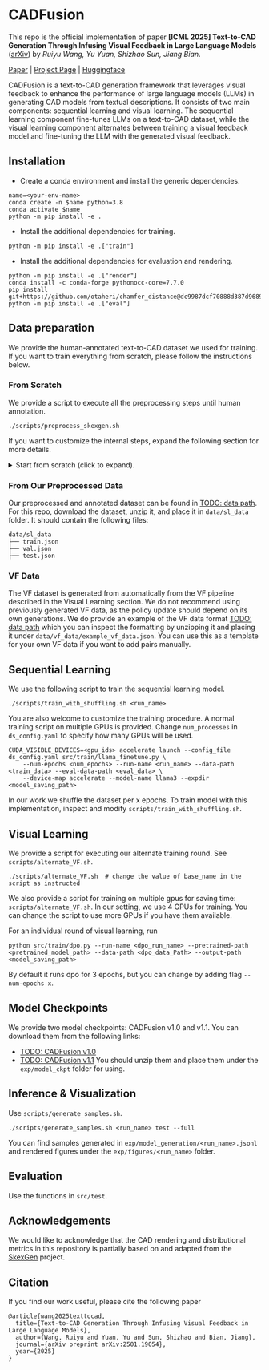 # CADFusion


This repo is the official implementation of paper **[ICML 2025] Text-to-CAD Generation Through Infusing Visual Feedback in Large Language Models** ([arXiv](https://arxiv.org/abs/2501.19054)) by *Ruiyu Wang, Yu Yuan, Shizhao Sun, Jiang Bian*.

[Paper](https://arxiv.org/abs/2501.19054) | [Project Page](https://cadfusion-text2cad.github.io/) | [Huggingface](https://huggingface.co/papers/2501.19054)

CADFusion is a text-to-CAD generation framework that leverages visual feedback to enhance the performance of large language models (LLMs) in generating CAD models from textual descriptions. It consists of two main components: sequential learning and visual learning. The sequential learning component fine-tunes LLMs on a text-to-CAD dataset, while the visual learning component alternates between training a visual feedback model and fine-tuning the LLM with the generated visual feedback.

## Installation

- Create a conda environment and install the generic dependencies.

```
name=<your-env-name>
conda create -n $name python=3.8
conda activate $name
python -m pip install -e .
```

- Install the additional dependencies for training.

```
python -m pip install -e .["train"]
```

- Install the additional dependencies for evaluation and rendering.

```
python -m pip install -e .["render"]
conda install -c conda-forge pythonocc-core=7.7.0
pip install git+https://github.com/otaheri/chamfer_distance@dc9987dcf70888d387d96893ba1fb9ba9a333992
python -m pip install -e .["eval"]
```

## Data preparation
We provide the human-annotated text-to-CAD dataset we used for training. If you want to train everything from scratch, please follow the instructions below.

### From Scratch
We provide a script to execute all the preprocessing steps until human annotation. 
```
./scripts/preprocess_skexgen.sh
```
If you want to customize the internal steps, expand the following section for more details.
<details>
<summary>Start from scratch (click to expand).</summary>

1. Download the [SkexGen](https://github.com/samxuxiang/SkexGen) data by: [Google Drive link](https://drive.google.com/file/d/1so_CCGLIhqGEDQxMoiR--A4CQk4MjuOp/view).

```
gdown --id 1so_CCGLIhqGEDQxMoiR--A4CQk4MjuOp
unzip cad_data.zip
```

2. Convert the SkexGen data into sequences. Note that `train_deduplicate_s.pkl`, `val.pkl` and `test.pkl` should be converted separately.
```
python3 src/data_preprocessing/convert.py --in_path <skexgen_path> --out_path <sequence_path>
```

3. Render the sequences into images. *Note that running the last step on linux requires the installation of an x server (e.g. `xvfb`). See [this discussion.](https://github.com/tpaviot/pythonocc-core/issues/1302#issuecomment-2053526444)*
```
python3 src/rendering_utils/parser.py --in-path <sequence_path> --out-path <visual_object_folder>
timeout 180 python3 src/rendering_utils/parser_visual.py --data_folder <visual_object_folder>
python3 src/rendering_utils/img_renderer.py --input_dir <visual_object_folder> --output_dir <image_folder>
```

4. Annotate these data with LLM captioning.
```
# Generic:
python3 src/data_preprocessing/captioning.py --image-folder-path <image_folder> --out-path <sl_data_path>

```
* We use openai and azure system for LLM calling. You are welcome to use your own LLMs and prompts by changing `line 21, 22` of `src/data_preprocessing/captioning.py` with your own client definition and function calls.
</details>

### From Our Preprocessed Data
Our preprocessed and annotated dataset can be found in [TODO: data path](todo). For this repo, download the dataset, unzip it, and place it in `data/sl_data` folder. It should contain the following files:
```
data/sl_data
├── train.json
├── val.json
├── test.json
```

### VF Data
The VF dataset is generated from automatically from the VF pipeline described in the Visual Learning section. We do not recommend using previously generated VF data, as the policy update should depend on its own generations. We do provide an example of the VF data format [TODO: data path](todo) which you can inspect the formatting by unzipping it and placing it under `data/vf_data/example_vf_data.json`. You can use this as a template for your own VF data if you want to add pairs manually.

## Sequential Learning
We use the following script to train the sequential learning model.
```
./scripts/train_with_shuffling.sh <run_name>
```

You are also welcome to customize the training procedure. A normal training script on multiple GPUs is provided. Change `num_processes` in `ds_config.yaml` to specify how many GPUs will be used.
```
CUDA_VISIBLE_DEVICES=<gpu_ids> accelerate launch --config_file ds_config.yaml src/train/llama_finetune.py \
    --num-epochs <num_epochs> --run-name <run_name> --data-path <train_data> --eval-data-path <eval_data> \
    --device-map accelerate --model-name llama3 --expdir <model_saving_path>
```

In our work we shuffle the dataset per x epochs. To train model with this implementation, inspect and modify `scripts/train_with_shuffling.sh`.

## Visual Learning
We provide a script for executing our alternate training round. See `scripts/alternate_VF.sh`.
```
./scripts/alternate_VF.sh  # change the value of base_name in the script as instructed
```
We also provide a script for training on multiple gpus for saving time: `scripts/alternate_VF.sh`. In our setting, we use 4 GPUs for training. You can change the script to use more GPUs if you have them available.

For an individual round of visual learning, run
```
python src/train/dpo.py --run-name <dpo_run_name> --pretrained-path <pretrained_model_path> --data-path <dpo_data_Path> --output-path <model_saving_path>
```
By default it runs dpo for 3 epochs, but you can change by adding flag `--num-epochs x`.


## Model Checkpoints
We provide two model checkpoints: CADFusion v1.0 and v1.1. You can download them from the following links:
- [TODO: CADFusion v1.0](TODO)
- [TODO: CADFusion v1.1](TODO)
You should unzip them and place them under the `exp/model_ckpt` folder for using.

## Inference & Visualization
Use `scripts/generate_samples.sh`.
```
./scripts/generate_samples.sh <run_name> test --full
```
You can find samples generated in `exp/model_generation/<run_name>.jsonl` and rendered figures under the `exp/figures/<run_name>` folder.

## Evaluation
Use the functions in `src/test`.

## Acknowledgements
We would like to acknowledge that the CAD rendering and distributional metrics in this repository is partially based on and adapted from the [SkexGen](https://github.com/samxuxiang/SkexGen) project.

## Citation
If you find our work useful, please cite the following paper
```
@article{wang2025texttocad,
  title={Text-to-CAD Generation Through Infusing Visual Feedback in Large Language Models},
  author={Wang, Ruiyu and Yuan, Yu and Sun, Shizhao and Bian, Jiang},
  journal={arXiv preprint arXiv:2501.19054},
  year={2025}
}
```
<!-- @inproceedings{wang2025texttocad, 
title     = {Text-to-CAD Generation Through Infusing Visual Feedback in Large Language Models},
author    = {Wang, Ruiyu and Yuan, Yu and Sun, Shizhao and Bian, Jiang},
booktitle = {International Conference on Machine Learning},
pages={??},
year={2025},
organization={PMLR}
} -->